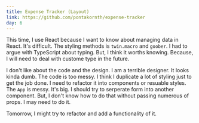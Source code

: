 ```yaml
---
title: Expense Tracker (Layout)
link: https://github.com/pontakornth/expense-tracker
day: 6
---
```

This time, I use React because I want to know about managing data in React. It's difficult.
The styling methods is `twin.macro` and `goober`. I had to argue with TypeScript about typing.
But, I think it worths knowing. Because, I will need to deal with custome type in the future.


I don't like about the code and the design. I am a terrible designer. It looks kinda dumb.
The code is too messy. I think I duplicate a lot of styling just to get the job done. I 
need to refactor it into components or resuable styles. The <code class="language-ts">App</code>
is messy. It's big. I should try to serperate form into another component. But, I don't know how
to do that without passing numerous of props. I may need to do it.


Tomorrow, I might try to refactor and add a functionality of it.
